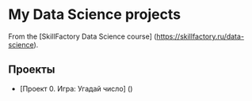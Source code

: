 # My Data Science projects

From the [SkillFactory Data Science course] (https://skillfactory.ru/data-science).

## Проекты 

* [Проект 0. Игра: Угадай число] ()
